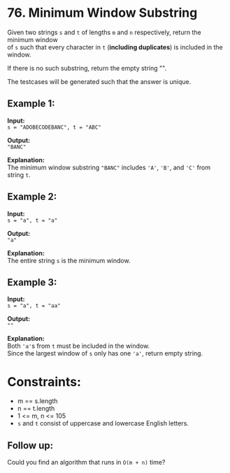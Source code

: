 # 76. Minimum Window Substring

Given two strings `s` and `t` of lengths `m` and `n` respectively, return the minimum window  
of `s` such that every character in `t` (**including duplicates**) is included in the window.  

If there is no such substring, return the empty string "".

The testcases will be generated such that the answer is unique.


## Example 1:

**Input:**  
```s = "ADOBECODEBANC", t = "ABC"```  

**Output:**  
`"BANC"`  

**Explanation:**  
The minimum window substring `"BANC"` includes `'A'`, `'B'`, and `'C'` from string `t`.

## Example 2:

**Input:**  
```s = "a", t = "a"```  

**Output:**  
`"a"`  

**Explanation:**  
The entire string `s` is the minimum window.

## Example 3:

**Input:**  
```s = "a", t = "aa"```  

**Output:**  
`""`  

**Explanation:**  
Both `'a'`s from `t` must be included in the window.  
Since the largest window of `s` only has one `'a'`, return empty string.

# Constraints:

- m == s.length
- n == t.length
- 1 <= m, n <= 105
- `s` and `t` consist of uppercase and lowercase English letters.
 

## Follow up:  
Could you find an algorithm that runs in `O(m + n)` time?
